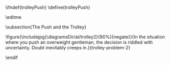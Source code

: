 \ifndef{trolleyPush}
\define{trolleyPush}

\editme

\subsection{The Push and the Trolley}

\figure{\includejpg{\diagramsDir/ai/trolley2}{80%}{negate}}{In the situation where you push an overweight gentleman, the decision is riddled with uncertainty. Doubt inevitably creeps in.}{trolley-problem-2}

\endif
